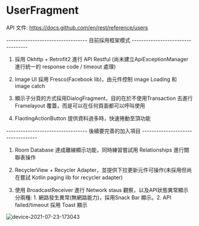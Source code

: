 # UserFragment

API 文件: https://docs.github.com/en/rest/reference/users


---------------------------------- 目前採用框架模式 ---------------------------------- 
1. 採用 Okhttp + Retrofit2 進行 API Restful (尚未建立ApiExceptionManager 進行統一的 response code / timeout 處理)

2. Image UI 採用 Fresco(Facebook lib)，由元件控制 image Loading 和 image catch

3. 顯示子分頁的方式採用DialogFragment，目的在於不使用Transaction 去進行 Framelayout 覆蓋，而是可以在任何頁面都可以呼叫使用

4. FlaotingActionButton 提供資料過多時，快速捲動至頂功能

---------------------------------- 後續要完善的加入項目 ---------------------------------- 
1. Room Database 達成離線顯示功能，同時練習嘗試用 Relationships 進行關聯表操作

2. RecyclerView + Recycler Adapter，並提供下拉更新元件可操作(未採用但尚在嘗試 Kotlin paging lib for recycler adapter)

4. 使用 BroadcastReceiver 進行 Network staus 觀察，以及API狀態異常顯示分兩種: 1. 網路發生異常(無網路能力)，採用Snack Bar 顯示。2. API failed/timeout 採用 Toast 顯示



![device-2021-07-23-173043](https://user-images.githubusercontent.com/15319070/126764588-7945df7b-8025-4538-a9a5-d94cf8047d06.gif)
